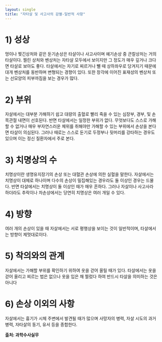 ```yaml
---
layout: single
title: "자타살 및 사고사의 감별-일반적 사항"
---
```

# 1) 성상
멍이나 찢긴상처와 같은 둔기손상은 타살이나 사고사이며 예기손상 중 큰칼상처는 거의 타살이다. 찔린 상처와 벤상처는 자타살 모두에서 보이지만 그 정도가 매우 깊거나 크다면 타살로 보아도 좋다. 타살에서는 자기로 찌르거나 뺄 때 상하좌우로 당겨지기 때문에 대개 벤상처를 동반하며 변형되는 경향이 있다. 또한 창각에 이어진 표재성의 벤상처 또는 선모양의 피부까짐을 보는 경우가 많다. 

# 2) 부위
자살에서는 대부분 가해하기 쉽고 대량의 출혈로 빨리 죽을 수 있는 심장부, 경부, 및 손목관절 내면이 선호된다. 반면 타살에서는 일정한 부위가 없다. 무엇보다도 스스로 가해할 수 없거나 매우 부자연스러운 체위를 취해야만 가해할 수 있는 부위에서 손상을 본다면 타살이 의심된다. 그러나 때로는 스스로 둔기로 두정부나 뒷머리를 강타하는 경우도 있으며 이는 정신 질환자에서 주로 본다.

# 3) 치명상의 수
치명상이란 생명유지장기의 손상 또는 대혈관 손상에 의한 실혈을 말한다. 자살에서는 치명상이 대체로 하나이며 다수의 손상이 밀집해있는 경우라도 둘 이상인 경우는 드물다. 반면 타살에서는 치명상이 둘 이상인 때가 매우 흔하다. 그러나 자살이나 사고사라 하더라도 추락이나 차손상에서는 당연히 치명상은 여러 개일 수 있다.

# 4) 방향
여러 개의 손상이 있을 때 자살에서는 서로 평행상을 보이는 것이 일반적이며, 타살에서는 방향이 제멋대로이다.

# 5) 착의와의 관계
자살에서는 가해할 부위를 확인하기 위하여 옷을 걷어 올릴 때가 있다. 타살에서는 옷을 걷어 올리고 찌르는 법은 없으나 옷을 입은 채 찔렀다 하여 반드시 타살을 의미하는 것은 아니다

# 6) 손상 이외의 사항
자살에서는 흉기가 시체 주변에서 발견될 때가 많으며 사망자의 병력, 자살 시도의 과거 병력, 자타살의 동기, 유서 등을 종합한다. 


**출처: 과학수사실무**
